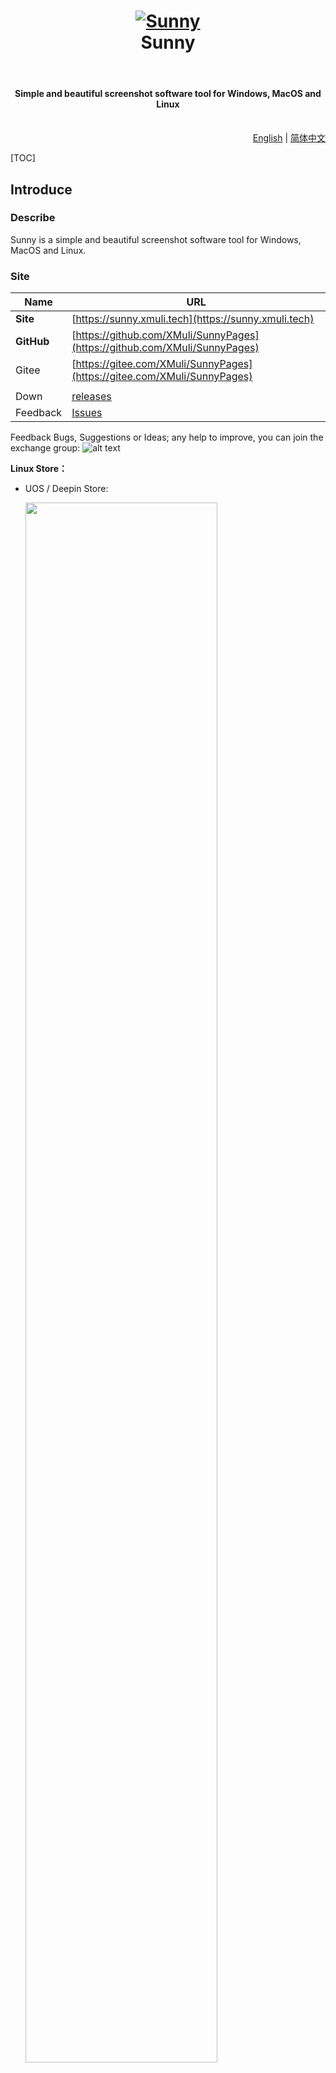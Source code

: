 <div align="center">
  <p>
      <h1>
      <a href="https://github.com/XMuli/SunnyPages">
          <img src="./docs/snapshot/logo.svg"  alt="Sunny" />
      </a>
      <br/>
      Sunny
    </h1>
    <br/>
    <h4>Simple and beautiful screenshot software tool for Windows, MacOS and Linux</h4>
  </p>
  <p>
    <a href="https://github.com/XMuli/SunnyPages/releases">
  <a href="https://github.com/XMuli/SunnyPages">
    </a>
  </p>
  <p align="right"><br><a href="README.md">English</a> | <a href="READ.zh_CN.md">简体中文</a></p>
</div>




[TOC]

## Introduce

### Describe

Sunny is a simple and beautiful screenshot software tool for Windows, MacOS and Linux. 



### Site

| Name       | URL                                                          |
| ---------- | ------------------------------------------------------------ |
| **Site**   | [https://sunny.xmuli.tech](https://sunny.xmuli.tech)         |
| **GitHub** | [https://github.com/XMuli/SunnyPages](https://github.com/XMuli/SunnyPages) |
| Gitee      | [https://gitee.com/XMuli/SunnyPages](https://gitee.com/XMuli/SunnyPages) |
|            |                                                              |
| Down       | [releases](https://github.com/XMuli/SunnyPages/releases)     |
| Feedback   | [Issues](https://github.com/XMuli/SunnyPages/issues)         |

Feedback Bugs, Suggestions or Ideas; any help to improve, you can join the exchange group: ![alt text](https://img.shields.io/badge/QQ_Groups-418103279-brightgreen)



**Linux Store：**

- UOS / Deepin Store:

  <img src="./docs/snapshot/App Store/UOS-Deepin Stroe.png" width="80%"/>

- Spark Store:

  <img src="./docs/snapshot/App Store/Spark Store.png" width="80%"/>



## Voido

<video width="100%" height="100%" controls autoplay loop>
  <source src="./docs/snapshot/Sunny-introduce.mp4" type="video/mp4">
  Sunny-introduce.mp4  XMuli Sunny Screenshot 截图 软件 跨平台 简洁 漂亮
</video>


<br>

## Snapshoot

### Windows

​	<img src="./docs/snapshot/snapshoot-windows-05.png" width="45%"/>  <img src="./docs/snapshot/snapshoot-windows-06.png" width="45%">

### Linux

- **Ubuntu 22.04**

  <img src="./docs/snapshot/snapshoot-ubuntu-01.png" width="45%"/>  <img src="./docs/snapshot/snapshoot-ubuntu-04.png" width="45%"/>

- **Deepin V20.9 / UOS**

  <img src="./docs/snapshot/snapshoot-Deepin-01.jpg" width="45%"/> <img src="./docs/snapshot/snapshoot-Deepin-02.jpg" width="45%"/>


## Features

- Supports "image translation" and "OCR of images to get text", and supports the use of private account tokens.

  -  OCR image translation:

    <img src="./docs/snapshot/ocr_translate.png" width="90%"/>

  -  OCR of images to get text:

    <img src="./docs/snapshot/ocr_text.png" width="90%"/>
- Support for various system style themes.
- Customizable transparent frosted glass effect (acrylic).
- Switchable orientation for the drawing toolbar: horizontal or vertical.
- Support for high-contrast color theme switching (via configuration file modification).
- Capabilities for regular screenshots, delayed screenshots, and custom screenshots.
- Quick and automatic saving options.
- Screen detection for capturing window content (window information and window depth).
- Ability to pin images to the screen with scaling and transparency settings.
- Simultaneous support for multiple text formats during editing.
- And more.



## Keyboard shortcuts

| Keys                                                         | Description                                                  | Mode   |
| ------------------------------------------------------------ | ------------------------------------------------------------ | ------ |
| <kbd>F6</kbd>                                                | Window activation capture scree                              | Global |
| <kbd>Ctrl</kbd> + <kbd>F6</kbd>                              | Delay screen capture                                         | Global |
| <kbd>Shift</kbd> + <kbd>F6</kbd>                             | Custom size capture screen                                   | Global |
|                                                              |                                                              |        |
| <kbd>Esc</kbd>                                               | Quit Screenshot                                              | Local  |
| <kbd>Tab</kbd>                                               | **Select the depth of the detected sub-window rectangle**    | Local  |
| <kbd>`</kbd> / <kbd>~</kbd>                                  | **Show / Hide information about the current window ( ExeName / Path / Size / PID / HWnd ...)** | Local  |
| <kbd>Ctrl</kbd> + <kbd>Shift</kbd> + <kbd>S</kbd>            | Shortcut keys to quickly save to a specified path            | Local  |
| <kbd>←</kbd>, <kbd>↓</kbd>, <kbd>↑</kbd>, <kbd>→</kbd> ( <kbd>A</kbd>, <kbd>S</kbd>, <kbd>W</kbd>, <kbd>D</kbd> ) | Move selection 1px                                           | Local  |
| <kbd>Ctrl</kbd> + <kbd>←</kbd>, <kbd>↓</kbd>, <kbd>↑</kbd>, <kbd>→</kbd> | Extended selection 10 px                                     | Local  |
| <kbd>Shift</kbd> + <kbd>←</kbd>, <kbd>↓</kbd>, <kbd>↑</kbd>, <kbd>→</kbd> | Shrink selection 10 px                                       | Local  |

<br>

## Contributors

If it helps you, or find it useful, you can click on the item's**⭐Star** **🍴 Fork**  of the two icons, conveniently lift the hand between, said a point of praise the hand, There is a fragrance in your hand；The next best thing is to buy me a cold Coke.   

<br>

<details>
    <summary> <b>Of course you can also give a cold Coke [Donate/Reward ← Click to expand QR code]</b></summary>
  <p> - If you have something to learn from the project, you can also invite me to share a glass of Fat House Ice and Coke. - </p>
  <pre><img src="https://fastly.jsdelivr.net/gh/XMuli/xmuliPic@pic/2022/202302282339037.png" width="80%"/></pre>
</details>
<br>

## Development Experience Article

[QtExamples](https://github.com/XMuli/QtExamples) Welcome `star` ⭐ and `fork` 🍴 to this series of `C++ / QT / DTK` studies, Here you can learn the experience of how to write one of this software by yourself, it's a complete series and **it's free**!

